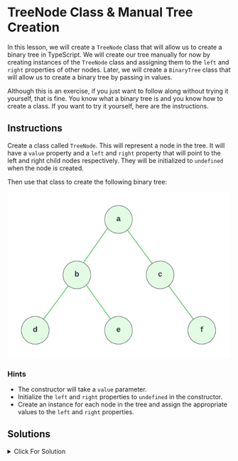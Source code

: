 # TreeNode Class & Manual Tree Creation

In this lesson, we will create a `TreeNode` class that will allow us to create a binary tree in TypeScript. We will create our tree manually for now by creating instances of the `TreeNode` class and assigning them to the `left` and `right` properties of other nodes. Later, we will create a `BinaryTree` class that will allow us to create a binary tree by passing in values.

Although this is an exercise, if you just want to follow along without trying it yourself, that is fine. You know what a binary tree is and you know how to create a class. If you want to try it yourself, here are the instructions.

## Instructions

Create a class called `TreeNode`. This will represent a node in the tree. It will have a `value` property and a `left` and `right` property that will point to the left and right child nodes respectively. They will be initialized to `undefined` when the node is created.

Then use that class to create the following binary tree:

<img src="../images/tree5.png" width="500" alt="" />

### Hints

- The constructor will take a `value` parameter.
- Initialize the `left` and `right` properties to `undefined` in the constructor.
- Create an instance for each node in the tree and assign the appropriate values to the `left` and `right` properties.

## Solutions

<details markdown="1">
  <summary>Click For Solution</summary>

```js
export class TreeNode<T> {
  value: T;
  left: TreeNode<T> | undefined = undefined;
  right: TreeNode<T> | undefined = undefined;

  constructor(value: T) {
    this.value = value;
  }
}

const a = new TreeNode("a");
const b = new TreeNode("b");
const c = new TreeNode("c");
const d = new TreeNode("d");
const e = new TreeNode("e");
const f = new TreeNode("f");

a.left = b;
a.right = c;
b.left = d;
b.right = e;
c.right = f;
```

### Explanation

- Create the `TreeNode` class with a constructor that takes a `value` parameter.
- Initialize the `left` and `right` properties to `undefined`. This is because we don't know what the left and right children will be when we create the node. We will assign them later.
- Create an instance of the `TreeNode` class for each node in the tree.
- Assign the appropriate values to the `left` and `right` properties.

The code above implements exactly what we see in the diagram.

</details>

